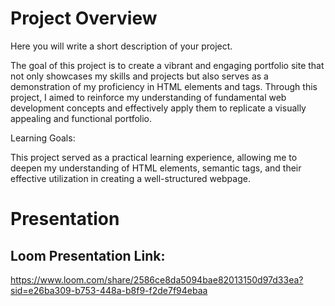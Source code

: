 # Project Overview
Here you will write a short description of your project.

The goal of this project is to create a vibrant and engaging portfolio site that not only showcases my skills and projects but also serves as a demonstration of my proficiency in HTML elements and tags. Through this project, I aimed to reinforce my understanding of fundamental web development concepts and effectively apply them to replicate a visually appealing and functional portfolio.

Learning Goals:

This project served as a practical learning experience, allowing me to deepen my understanding of HTML elements, semantic tags, and their effective utilization in creating a well-structured webpage. 

# Presentation

## Loom Presentation Link:

https://www.loom.com/share/2586ce8da5094bae82013150d97d33ea?sid=e26ba309-b753-448a-b8f9-f2de7f94ebaa